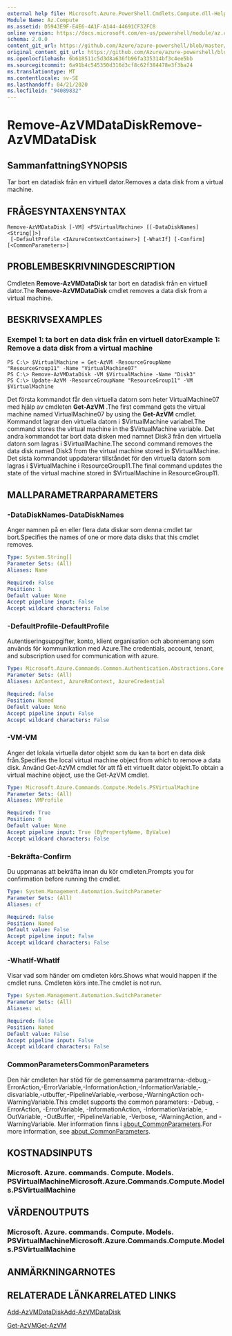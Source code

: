 ```yaml
---
external help file: Microsoft.Azure.PowerShell.Cmdlets.Compute.dll-Help.xml
Module Name: Az.Compute
ms.assetid: D5943E9F-E4E6-4A1F-A144-44691CF32FC8
online version: https://docs.microsoft.com/en-us/powershell/module/az.compute/remove-azvmdatadisk
schema: 2.0.0
content_git_url: https://github.com/Azure/azure-powershell/blob/master/src/Compute/Compute/help/Remove-AzVMDataDisk.md
original_content_git_url: https://github.com/Azure/azure-powershell/blob/master/src/Compute/Compute/help/Remove-AzVMDataDisk.md
ms.openlocfilehash: 6b618511c5d3d8a636fb96fa335314bf3c4ee5bb
ms.sourcegitcommit: 6a91b4c545350d316d3cf8c62f384478e3f3ba24
ms.translationtype: MT
ms.contentlocale: sv-SE
ms.lasthandoff: 04/21/2020
ms.locfileid: "94089832"
---
```

# <span data-ttu-id="7a8e6-101">Remove-AzVMDataDisk</span><span class="sxs-lookup"><span data-stu-id="7a8e6-101">Remove-AzVMDataDisk</span></span>

## <span data-ttu-id="7a8e6-102">Sammanfattning</span><span class="sxs-lookup"><span data-stu-id="7a8e6-102">SYNOPSIS</span></span>
<span data-ttu-id="7a8e6-103">Tar bort en datadisk från en virtuell dator.</span><span class="sxs-lookup"><span data-stu-id="7a8e6-103">Removes a data disk from a virtual machine.</span></span>

## <span data-ttu-id="7a8e6-104">FRÅGESYNTAXEN</span><span class="sxs-lookup"><span data-stu-id="7a8e6-104">SYNTAX</span></span>

```
Remove-AzVMDataDisk [-VM] <PSVirtualMachine> [[-DataDiskNames] <String[]>]
 [-DefaultProfile <IAzureContextContainer>] [-WhatIf] [-Confirm] [<CommonParameters>]
```

## <span data-ttu-id="7a8e6-105">PROBLEMBESKRIVNING</span><span class="sxs-lookup"><span data-stu-id="7a8e6-105">DESCRIPTION</span></span>
<span data-ttu-id="7a8e6-106">Cmdleten **Remove-AzVMDataDisk** tar bort en datadisk från en virtuell dator.</span><span class="sxs-lookup"><span data-stu-id="7a8e6-106">The **Remove-AzVMDataDisk** cmdlet removes a data disk from a virtual machine.</span></span>

## <span data-ttu-id="7a8e6-107">BESKRIVS</span><span class="sxs-lookup"><span data-stu-id="7a8e6-107">EXAMPLES</span></span>

### <span data-ttu-id="7a8e6-108">Exempel 1: ta bort en data disk från en virtuell dator</span><span class="sxs-lookup"><span data-stu-id="7a8e6-108">Example 1: Remove a data disk from a virtual machine</span></span>
```
PS C:\> $VirtualMachine = Get-AzVM -ResourceGroupName "ResourceGroup11" -Name "VirtualMachine07" 
PS C:\> Remove-AzVMDataDisk -VM $VirtualMachine -Name "Disk3"
PS C:\> Update-AzVM -ResourceGroupName "ResourceGroup11" -VM $VirtualMachine
```

<span data-ttu-id="7a8e6-109">Det första kommandot får den virtuella datorn som heter VirtualMachine07 med hjälp av cmdleten **Get-AzVM** .</span><span class="sxs-lookup"><span data-stu-id="7a8e6-109">The first command gets the virtual machine named VirtualMachine07 by using the **Get-AzVM** cmdlet.</span></span>
<span data-ttu-id="7a8e6-110">Kommandot lagrar den virtuella datorn i $VirtualMachine variabel.</span><span class="sxs-lookup"><span data-stu-id="7a8e6-110">The command stores the virtual machine in the $VirtualMachine variable.</span></span>
<span data-ttu-id="7a8e6-111">Det andra kommandot tar bort data disken med namnet Disk3 från den virtuella datorn som lagras i $VirtualMachine.</span><span class="sxs-lookup"><span data-stu-id="7a8e6-111">The second command removes the data disk named Disk3 from the virtual machine stored in $VirtualMachine.</span></span>
<span data-ttu-id="7a8e6-112">Det sista kommandot uppdaterar tillståndet för den virtuella datorn som lagras i $VirtualMachine i ResourceGroup11.</span><span class="sxs-lookup"><span data-stu-id="7a8e6-112">The final command updates the state of the virtual machine stored in $VirtualMachine in ResourceGroup11.</span></span>

## <span data-ttu-id="7a8e6-113">MALLPARAMETRAR</span><span class="sxs-lookup"><span data-stu-id="7a8e6-113">PARAMETERS</span></span>

### <span data-ttu-id="7a8e6-114">-DataDiskNames</span><span class="sxs-lookup"><span data-stu-id="7a8e6-114">-DataDiskNames</span></span>
<span data-ttu-id="7a8e6-115">Anger namnen på en eller flera data diskar som denna cmdlet tar bort.</span><span class="sxs-lookup"><span data-stu-id="7a8e6-115">Specifies the names of one or more data disks that this cmdlet removes.</span></span>

```yaml
Type: System.String[]
Parameter Sets: (All)
Aliases: Name

Required: False
Position: 1
Default value: None
Accept pipeline input: False
Accept wildcard characters: False
```

### <span data-ttu-id="7a8e6-116">-DefaultProfile</span><span class="sxs-lookup"><span data-stu-id="7a8e6-116">-DefaultProfile</span></span>
<span data-ttu-id="7a8e6-117">Autentiseringsuppgifter, konto, klient organisation och abonnemang som används för kommunikation med Azure.</span><span class="sxs-lookup"><span data-stu-id="7a8e6-117">The credentials, account, tenant, and subscription used for communication with azure.</span></span>

```yaml
Type: Microsoft.Azure.Commands.Common.Authentication.Abstractions.Core.IAzureContextContainer
Parameter Sets: (All)
Aliases: AzContext, AzureRmContext, AzureCredential

Required: False
Position: Named
Default value: None
Accept pipeline input: False
Accept wildcard characters: False
```

### <span data-ttu-id="7a8e6-118">-VM</span><span class="sxs-lookup"><span data-stu-id="7a8e6-118">-VM</span></span>
<span data-ttu-id="7a8e6-119">Anger det lokala virtuella dator objekt som du kan ta bort en data disk från.</span><span class="sxs-lookup"><span data-stu-id="7a8e6-119">Specifies the local virtual machine object from which to remove a data disk.</span></span>
<span data-ttu-id="7a8e6-120">Använd Get-AzVM cmdlet för att få ett virtuellt dator objekt.</span><span class="sxs-lookup"><span data-stu-id="7a8e6-120">To obtain a virtual machine object, use the Get-AzVM cmdlet.</span></span>

```yaml
Type: Microsoft.Azure.Commands.Compute.Models.PSVirtualMachine
Parameter Sets: (All)
Aliases: VMProfile

Required: True
Position: 0
Default value: None
Accept pipeline input: True (ByPropertyName, ByValue)
Accept wildcard characters: False
```

### <span data-ttu-id="7a8e6-121">-Bekräfta</span><span class="sxs-lookup"><span data-stu-id="7a8e6-121">-Confirm</span></span>
<span data-ttu-id="7a8e6-122">Du uppmanas att bekräfta innan du kör cmdleten.</span><span class="sxs-lookup"><span data-stu-id="7a8e6-122">Prompts you for confirmation before running the cmdlet.</span></span>

```yaml
Type: System.Management.Automation.SwitchParameter
Parameter Sets: (All)
Aliases: cf

Required: False
Position: Named
Default value: False
Accept pipeline input: False
Accept wildcard characters: False
```

### <span data-ttu-id="7a8e6-123">-WhatIf</span><span class="sxs-lookup"><span data-stu-id="7a8e6-123">-WhatIf</span></span>
<span data-ttu-id="7a8e6-124">Visar vad som händer om cmdleten körs.</span><span class="sxs-lookup"><span data-stu-id="7a8e6-124">Shows what would happen if the cmdlet runs.</span></span> <span data-ttu-id="7a8e6-125">Cmdleten körs inte.</span><span class="sxs-lookup"><span data-stu-id="7a8e6-125">The cmdlet is not run.</span></span>

```yaml
Type: System.Management.Automation.SwitchParameter
Parameter Sets: (All)
Aliases: wi

Required: False
Position: Named
Default value: False
Accept pipeline input: False
Accept wildcard characters: False
```

### <span data-ttu-id="7a8e6-126">CommonParameters</span><span class="sxs-lookup"><span data-stu-id="7a8e6-126">CommonParameters</span></span>
<span data-ttu-id="7a8e6-127">Den här cmdleten har stöd för de gemensamma parametrarna:-debug,-ErrorAction,-ErrorVariable,-InformationAction,-InformationVariable,-disvariable,-utbuffer,-PipelineVariable,-verbose,-WarningAction och-WarningVariable.</span><span class="sxs-lookup"><span data-stu-id="7a8e6-127">This cmdlet supports the common parameters: -Debug, -ErrorAction, -ErrorVariable, -InformationAction, -InformationVariable, -OutVariable, -OutBuffer, -PipelineVariable, -Verbose, -WarningAction, and -WarningVariable.</span></span> <span data-ttu-id="7a8e6-128">Mer information finns i [about_CommonParameters](http://go.microsoft.com/fwlink/?LinkID=113216).</span><span class="sxs-lookup"><span data-stu-id="7a8e6-128">For more information, see [about_CommonParameters](http://go.microsoft.com/fwlink/?LinkID=113216).</span></span>

## <span data-ttu-id="7a8e6-129">KOSTNADS</span><span class="sxs-lookup"><span data-stu-id="7a8e6-129">INPUTS</span></span>

### <span data-ttu-id="7a8e6-130">Microsoft. Azure. commands. Compute. Models. PSVirtualMachine</span><span class="sxs-lookup"><span data-stu-id="7a8e6-130">Microsoft.Azure.Commands.Compute.Models.PSVirtualMachine</span></span>

## <span data-ttu-id="7a8e6-131">VÄRDEN</span><span class="sxs-lookup"><span data-stu-id="7a8e6-131">OUTPUTS</span></span>

### <span data-ttu-id="7a8e6-132">Microsoft. Azure. commands. Compute. Models. PSVirtualMachine</span><span class="sxs-lookup"><span data-stu-id="7a8e6-132">Microsoft.Azure.Commands.Compute.Models.PSVirtualMachine</span></span>

## <span data-ttu-id="7a8e6-133">ANMÄRKNINGAR</span><span class="sxs-lookup"><span data-stu-id="7a8e6-133">NOTES</span></span>

## <span data-ttu-id="7a8e6-134">RELATERADE LÄNKAR</span><span class="sxs-lookup"><span data-stu-id="7a8e6-134">RELATED LINKS</span></span>

[<span data-ttu-id="7a8e6-135">Add-AzVMDataDisk</span><span class="sxs-lookup"><span data-stu-id="7a8e6-135">Add-AzVMDataDisk</span></span>](./Add-AzVMDataDisk.md)

[<span data-ttu-id="7a8e6-136">Get-AzVM</span><span class="sxs-lookup"><span data-stu-id="7a8e6-136">Get-AzVM</span></span>](./Get-AzVM.md)


